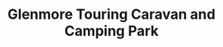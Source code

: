 ---
title: "Glenmore Touring Caravan and Camping Park"
address: "94, Whitepark Rd, Ballycastle, Co. Antrim BT54 6LR"
tel: "028 2076 3584"
county: "Antrim"
category: "Caravan And Camping"
type: "Content"
lat: "55.228936"
lng: "-6.32214"
---